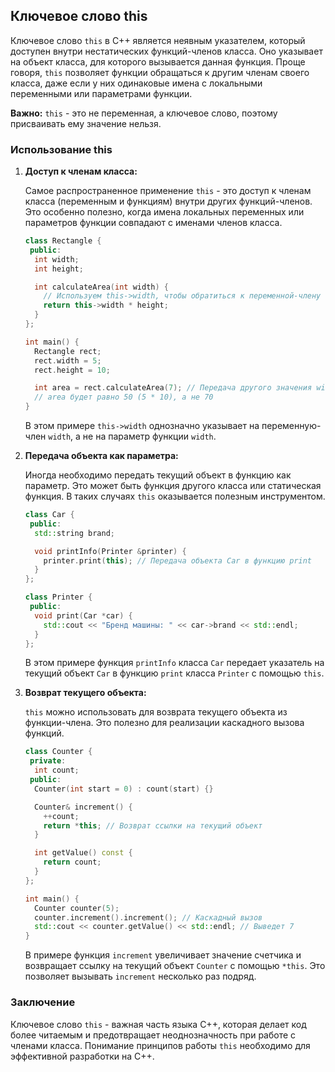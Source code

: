 ## Ключевое слово this

Ключевое слово `this` в C++ является неявным указателем, который доступен внутри нестатических функций-членов класса. Оно указывает на объект класса, для которого вызывается данная функция. Проще говоря, `this` позволяет функции обращаться к другим членам своего класса, даже если у них одинаковые имена с локальными переменными или параметрами функции.

**Важно:** `this`  - это не переменная, а ключевое слово, поэтому присваивать ему значение нельзя. 

### Использование this

1. **Доступ к членам класса:**

   Самое распространенное применение `this` - это доступ к членам класса (переменным и функциям) внутри других функций-членов. Это особенно полезно, когда имена локальных переменных или параметров функции совпадают с именами членов класса.

   ```c++
   class Rectangle {
    public:
     int width;
     int height;

     int calculateArea(int width) {
       // Используем this->width, чтобы обратиться к переменной-члену width
       return this->width * height; 
     }
   };

   int main() {
     Rectangle rect;
     rect.width = 5;
     rect.height = 10;

     int area = rect.calculateArea(7); // Передача другого значения width
     // area будет равно 50 (5 * 10), а не 70
   }
   ```
   В этом примере `this->width` однозначно указывает на переменную-член `width`, а не на параметр функции `width`.

2. **Передача объекта как параметра:**

   Иногда необходимо передать текущий объект в функцию как параметр. Это может быть функция другого класса или статическая функция. В таких случаях `this` оказывается полезным инструментом.

   ```c++
   class Car {
    public:
     std::string brand;

     void printInfo(Printer &printer) {
       printer.print(this); // Передача объекта Car в функцию print
     }
   };

   class Printer {
    public:
     void print(Car *car) {
       std::cout << "Бренд машины: " << car->brand << std::endl;
     }
   };
   ```
   В этом примере функция `printInfo` класса `Car` передает указатель на текущий объект `Car` в функцию `print` класса `Printer` с помощью `this`.

3. **Возврат текущего объекта:**

   `this` можно использовать для возврата текущего объекта из функции-члена. Это полезно для реализации каскадного вызова функций.

   ```c++
   class Counter {
    private:
     int count;
    public:
     Counter(int start = 0) : count(start) {}

     Counter& increment() {
       ++count;
       return *this; // Возврат ссылки на текущий объект
     }

     int getValue() const {
       return count;
     }
   };

   int main() {
     Counter counter(5);
     counter.increment().increment(); // Каскадный вызов
     std::cout << counter.getValue() << std::endl; // Выведет 7
   }
   ```
   В примере функция `increment` увеличивает значение счетчика и возвращает ссылку на текущий объект `Counter` с помощью `*this`. Это позволяет вызывать `increment` несколько раз подряд.

### Заключение

Ключевое слово `this` - важная часть языка C++, которая делает код более читаемым и предотвращает неоднозначность при работе с членами класса. Понимание принципов работы `this` необходимо для эффективной разработки на C++.
